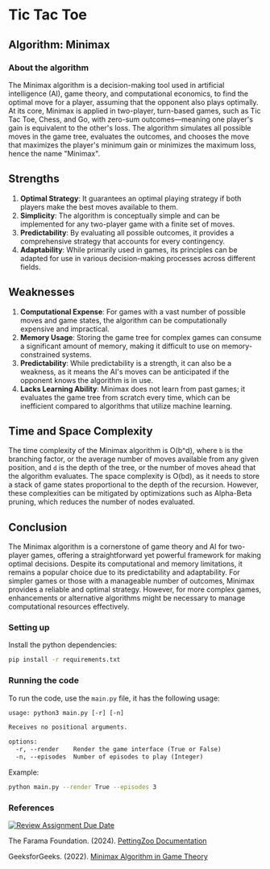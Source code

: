 # Tic Tac Toe

## Algorithm: Minimax

### About the algorithm

The Minimax algorithm is a decision-making tool used in artificial intelligence (AI), game theory, and computational economics, to find the optimal move for a player, assuming that the opponent also plays optimally. At its core, Minimax is applied in two-player, turn-based games, such as Tic Tac Toe, Chess, and Go, with zero-sum outcomes—meaning one player's gain is equivalent to the other's loss. The algorithm simulates all possible moves in the game tree, evaluates the outcomes, and chooses the move that maximizes the player's minimum gain or minimizes the maximum loss, hence the name "Minimax".

## Strengths

1. **Optimal Strategy**: It guarantees an optimal playing strategy if both players make the best moves available to them.
2. **Simplicity**: The algorithm is conceptually simple and can be implemented for any two-player game with a finite set of moves.
3. **Predictability**: By evaluating all possible outcomes, it provides a comprehensive strategy that accounts for every contingency.
4. **Adaptability**: While primarily used in games, its principles can be adapted for use in various decision-making processes across different fields.

## Weaknesses

1. **Computational Expense**: For games with a vast number of possible moves and game states, the algorithm can be computationally expensive and impractical.
2. **Memory Usage**: Storing the game tree for complex games can consume a significant amount of memory, making it difficult to use on memory-constrained systems.
3. **Predictability**: While predictability is a strength, it can also be a weakness, as it means the AI's moves can be anticipated if the opponent knows the algorithm is in use.
4. **Lacks Learning Ability**: Minimax does not learn from past games; it evaluates the game tree from scratch every time, which can be inefficient compared to algorithms that utilize machine learning.

## Time and Space Complexity

The time complexity of the Minimax algorithm is O(b^d), where `b` is the branching factor, or the average number of moves available from any given position, and `d` is the depth of the tree, or the number of moves ahead that the algorithm evaluates. The space complexity is O(bd), as it needs to store a stack of game states proportional to the depth of the recursion. However, these complexities can be mitigated by optimizations such as Alpha-Beta pruning, which reduces the number of nodes evaluated.

## Conclusion

The Minimax algorithm is a cornerstone of game theory and AI for two-player games, offering a straightforward yet powerful framework for making optimal decisions. Despite its computational and memory limitations, it remains a popular choice due to its predictability and adaptability. For simpler games or those with a manageable number of outcomes, Minimax provides a reliable and optimal strategy. However, for more complex games, enhancements or alternative algorithms might be necessary to manage computational resources effectively.

### Setting up

Install the python dependencies:

```sh
pip install -r requirements.txt
```

### Running the code

To run the code, use the `main.py` file, it has the following usage:
```txt
usage: python3 main.py [-r] [-n]

Receives no positional arguments.

options:
  -r, --render    Render the game interface (True or False)
  -n, --episodes  Number of episodes to play (Integer)
```

Example:

```sh
python main.py --render True --episodes 3
```

### References


[![Review Assignment Due Date](https://classroom.github.com/assets/deadline-readme-button-24ddc0f5d75046c5622901739e7c5dd533143b0c8e959d652212380cedb1ea36.svg)](https://classroom.github.com/a/RTuXpCvk)

The Farama Foundation. (2024). [PettingZoo Documentation](https://pettingzoo.farama.org/environments/classic/tictactoe/)

GeeksforGeeks. (2022). [Minimax Algorithm in Game Theory](https://www.geeksforgeeks.org/minimax-algorithm-in-game-theory-set-1-introduction/)